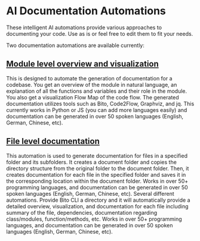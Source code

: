 # AI Documentation Automations 

These intelligent AI automations provide various approaches to documenting your code. Use as is or feel free to edit them to fit your needs. 

Two documentation automations are available currently:

## [Module level overview and visualization](https://github.com/gitbito/AI-Automation/tree/main/documentation/create_overview_doc)
This is designed to automate the generation of documentation for a codebase. You get an overview of the module in natural language, an explanation of all the functions and variables and their role in the module. You also get a visualization Flow Map of the code flow. The generated documentation utilizes tools such as Bito, Code2Flow, Graphviz, and jq.  This currently works in Python or JS (you can add more languages easily) and documentation can be generated in over 50 spoken languages (English, German, Chinese, etc).

## [File level documentation](https://github.com/gitbito/AI-Automation/tree/main/documentation/create_code_doc)
This automation is used to generate documentation for files in a specified folder and its subfolders. It creates a document folder and copies the directory structure from the original folder to the document folder. Then, it creates documentation for each file in the specified folder and saves it in the corresponding location within the document folder.  Works in over 50+ programming languages, and documentation can be generated in over 50 spoken languages (English, German, Chinese, etc).
Several different automations. Provide Bito CLI a directory and it will automatically provide a detailed overview, visualization, and documentation for each file including summary of the file, dependencies, documentation regarding class/modules, function/methods, etc.  Works in over 50+ programming languages, and documentation can be generated in over 50 spoken languages (English, German, Chinese, etc).
